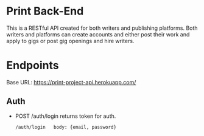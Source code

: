 # Print Back-End

This is a RESTful API created for both writers and publishing platforms. Both writers and platforms can create accounts and either post their work and apply to gigs or post gig openings and hire writers.

# Endpoints

Base URL: https://print-project-api.herokuapp.com/

## Auth

- POST /auth/login
returns token for auth. 

    `/auth/login  
body: {email, password}`